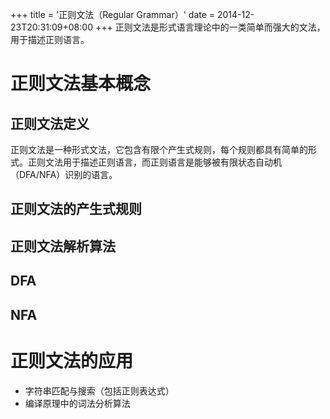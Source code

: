 +++
title = '正则文法（Regular Grammar）'
date = 2014-12-23T20:31:09+08:00
+++
正则文法是形式语言理论中的一类简单而强大的文法，用于描述正则语言。
<!--more-->
# 正则文法基本概念
## 正则文法定义
正则文法是一种形式文法，它包含有限个产生式规则，每个规则都具有简单的形式。正则文法用于描述正则语言，而正则语言是能够被有限状态自动机（DFA/NFA）识别的语言。
## 正则文法的产生式规则

## 正则文法解析算法
## DFA
## NFA

# 正则文法的应用
- 字符串匹配与搜索（包括正则表达式）
- 编译原理中的词法分析算法

